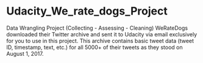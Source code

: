 # Udacity_We_rate_dogs_Project
Data Wrangling Project (Collecting - Assessing - Cleaning)
WeRateDogs downloaded their Twitter archive and sent it to Udacity via email exclusively for you to use in this project.
This archive contains basic tweet data (tweet ID, timestamp, text, etc.) for all 5000+ of their tweets as they stood on August 1, 2017. 
